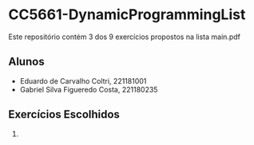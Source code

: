 # CC5661-DynamicProgrammingList
Este repositório contém 3 dos 9 exercícios propostos na lista main.pdf

## Alunos
  - Eduardo de Carvalho Coltri, 221181001
  - Gabriel Silva Figueredo Costa, 221180235 

## Exercícios Escolhidos

1.  
